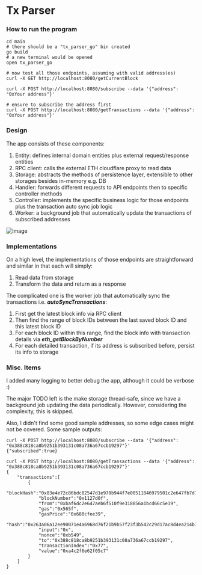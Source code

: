 # Tx Parser

### How to run the program
```
cd main
# there should be a "tx_parser_go" bin created
go build
# a new terminal would be opened
open tx_parser_go

# now test all those endpoints, assuming with valid address(es)
curl -X GET http://localhost:8080/getCurrentBlock

curl -X POST http://localhost:8080/subscribe --data '{"address": "0xYour address"}'

# ensure to subscribe the address first
curl -X POST http://localhost:8080/getTransactions --data '{"address": "0xYour address"}'
```

### Design
The app consists of these components:
1. Entity: defines internal domain entities plus external request/response entities
2. RPC client: calls the external ETH cloudflare proxy to read data
3. Storage: abstracts the methods of persistence layer, extensible to other storages besides in-memory e.g. DB
4. Handler: forwards different requests to API endpoints then to specific controller methods
5. Controller: implements the specific business logic for those endpoints plus the transaction auto sync job logic
6. Worker: a background job that automatically update the transactions of subscribed addresses

![image](https://github.com/LK-Tmac1/tx_parser_go/assets/7871066/6729004a-c8d2-4c8e-832a-fec706d2e095)

### Implementations
On a high level, the implementations of those endpoints are straightforward and similar in that each will simply:
1. Read data from storage
2. Transform the data and return as a response

The complicated one is the worker job that automatically sync the transactions i.e. ***autoSyncTransactions***:
1. First get the latest block info via RPC client
2. Then find the range of block IDs between the last saved block ID and this latest block ID
3. For each block ID within this range, find the block info with transaction details via ***eth_getBlockByNumber***
4. For each detailed transaction, if its address is subscribed before, persist its info to storage

### Misc. Items
I added many logging to better debug the app, although it could be verbose :)

The major TODO left is the make storage thread-safe, since we have a background job updating the data periodically. However, considering the complexity, this is skipped. 

Also, I didn't find some good sample addresses, so some edge cases might not be covered. Some sample outputs:
```
curl -X POST http://localhost:8080/subscribe --data '{"address": "0x388c818ca8b9251b393131c08a736a67ccb19297"}' 
{"subscribed":true}

curl -X POST http://localhost:8080/getTransactions --data '{"address": "0x388c818ca8b9251b393131c08a736a67ccb19297"}'
{
    "transactions":[
        {
            "blockHash":"0x83e4e72c86bdc82547d1e970b944f7e00511846979501c2e647fb7d760450a70",
            "blockNumber":"0x1127d0f",
            "from":"0xbaf6dc2e647aeb6f510f9e318856a1bcd66c5e19",
            "gas":"0x565f",
            "gasPrice":"0x680cfee39",
            "hash":"0x263a06a12ee90071e4a6968d76f21b9b57f23f3b542c29d17ac8d4ea214b7e91",
            "input":"0x",
            "nonce":"0xb549",
            "to":"0x388c818ca8b9251b393131c08a736a67ccb19297",
            "transactionIndex":"0x77",
            "value":"0xa4c2f6e62f05c7"
        }
    ]
}
```
